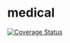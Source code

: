 # medical
[![Coverage Status](https://coveralls.io/repos/github/aleemasgher/medical/badge.png?branch=master)](https://coveralls.io/github/aleemasgher/medical?branch=master)
